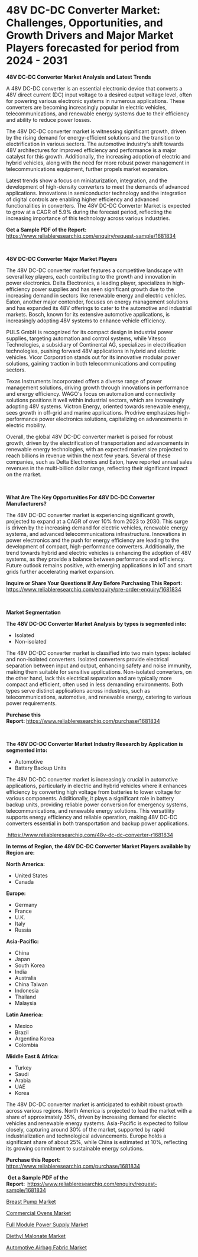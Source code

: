 <p><h1>48V DC-DC Converter Market: Challenges, Opportunities, and Growth Drivers and Major Market Players forecasted for period from 2024 - 2031</h1></p><p><strong>48V DC-DC Converter Market Analysis and Latest Trends</strong></p>
<p><p>A 48V DC-DC converter is an essential electronic device that converts a 48V direct current (DC) input voltage to a desired output voltage level, often for powering various electronic systems in numerous applications. These converters are becoming increasingly popular in electric vehicles, telecommunications, and renewable energy systems due to their efficiency and ability to reduce power losses.</p><p>The 48V DC-DC converter market is witnessing significant growth, driven by the rising demand for energy-efficient solutions and the transition to electrification in various sectors. The automotive industry's shift towards 48V architectures for improved efficiency and performance is a major catalyst for this growth. Additionally, the increasing adoption of electric and hybrid vehicles, along with the need for more robust power management in telecommunications equipment, further propels market expansion.</p><p>Latest trends show a focus on miniaturization, integration, and the development of high-density converters to meet the demands of advanced applications. Innovations in semiconductor technology and the integration of digital controls are enabling higher efficiency and advanced functionalities in converters. The 48V DC-DC Converter Market is expected to grow at a CAGR of 5.9% during the forecast period, reflecting the increasing importance of this technology across various industries.</p></p>
<p><strong>Get a Sample PDF of the Report:&nbsp;</strong> <a href="https://www.reliableresearchiq.com/enquiry/request-sample/1681834?utm_campaign=1094&utm_medium=2&utm_source=Github&utm_content=ia&utm_term=11122024&utm_id=48v-dc-dc-converter">https://www.reliableresearchiq.com/enquiry/request-sample/1681834</a></p>
<p>&nbsp;</p>
<p><strong>48V DC-DC Converter Major Market Players</strong></p>
<p><p>The 48V DC-DC converter market features a competitive landscape with several key players, each contributing to the growth and innovation in power electronics. Delta Electronics, a leading player, specializes in high-efficiency power supplies and has seen significant growth due to the increasing demand in sectors like renewable energy and electric vehicles. Eaton, another major contender, focuses on energy management solutions and has expanded its 48V offerings to cater to the automotive and industrial markets. Bosch, known for its extensive automotive applications, is increasingly adopting 48V systems to enhance vehicle efficiency.</p><p>PULS GmbH is recognized for its compact design in industrial power supplies, targeting automation and control systems, while Vitesco Technologies, a subsidiary of Continental AG, specializes in electrification technologies, pushing forward 48V applications in hybrid and electric vehicles. Vicor Corporation stands out for its innovative modular power solutions, gaining traction in both telecommunications and computing sectors.</p><p>Texas Instruments Incorporated offers a diverse range of power management solutions, driving growth through innovations in performance and energy efficiency. WAGO's focus on automation and connectivity solutions positions it well within industrial sectors, which are increasingly adopting 48V systems. Victron Energy, oriented towards renewable energy, sees growth in off-grid and marine applications. Prodrive emphasizes high-performance power electronics solutions, capitalizing on advancements in electric mobility.</p><p>Overall, the global 48V DC-DC converter market is poised for robust growth, driven by the electrification of transportation and advancements in renewable energy technologies, with an expected market size projected to reach billions in revenue within the next few years. Several of these companies, such as Delta Electronics and Eaton, have reported annual sales revenues in the multi-billion dollar range, reflecting their significant impact on the market.</p></p>
<p>&nbsp;</p>
<p><strong>What Are The Key Opportunities For 48V DC-DC Converter Manufacturers?</strong></p>
<p><p>The 48V DC-DC converter market is experiencing significant growth, projected to expand at a CAGR of over 10% from 2023 to 2030. This surge is driven by the increasing demand for electric vehicles, renewable energy systems, and advanced telecommunications infrastructure. Innovations in power electronics and the push for energy efficiency are leading to the development of compact, high-performance converters. Additionally, the trend towards hybrid and electric vehicles is enhancing the adoption of 48V systems, as they provide a balance between performance and efficiency. Future outlook remains positive, with emerging applications in IoT and smart grids further accelerating market expansion.</p></p>
<p><strong>Inquire or Share Your Questions If Any Before Purchasing This Report:</strong> <a href="https://www.reliableresearchiq.com/enquiry/pre-order-enquiry/1681834?utm_campaign=1094&utm_medium=2&utm_source=Github&utm_content=ia&utm_term=11122024&utm_id=48v-dc-dc-converter">https://www.reliableresearchiq.com/enquiry/pre-order-enquiry/1681834</a></p>
<p>&nbsp;</p>
<p><strong>Market Segmentation</strong></p>
<p><strong>The 48V DC-DC Converter Market Analysis by types is segmented into:</strong></p>
<p><ul><li>Isolated</li><li>Non-isolated</li></ul></p>
<p><p>The 48V DC-DC converter market is classified into two main types: isolated and non-isolated converters. Isolated converters provide electrical separation between input and output, enhancing safety and noise immunity, making them suitable for sensitive applications. Non-isolated converters, on the other hand, lack this electrical separation and are typically more compact and efficient, often used in less demanding environments. Both types serve distinct applications across industries, such as telecommunications, automotive, and renewable energy, catering to various power requirements.</p></p>
<p><strong>Purchase this Report:&nbsp;</strong><a href="https://www.reliableresearchiq.com/purchase/1681834?utm_campaign=1094&utm_medium=2&utm_source=Github&utm_content=ia&utm_term=11122024&utm_id=48v-dc-dc-converter">https://www.reliableresearchiq.com/purchase/1681834</a></p>
<p>&nbsp;</p>
<p><strong>The 48V DC-DC Converter Market Industry Research by Application is segmented into:</strong></p>
<p><ul><li>Automotive</li><li>Battery Backup Units</li></ul></p>
<p><p>The 48V DC-DC converter market is increasingly crucial in automotive applications, particularly in electric and hybrid vehicles where it enhances efficiency by converting high voltage from batteries to lower voltage for various components. Additionally, it plays a significant role in battery backup units, providing reliable power conversion for emergency systems, telecommunications, and renewable energy solutions. This versatility supports energy efficiency and reliable operation, making 48V DC-DC converters essential in both transportation and backup power applications.</p></p>
<p><a href="https://www.reliableresearchiq.com/48v-dc-dc-converter-r1681834?utm_campaign=1094&utm_medium=2&utm_source=Github&utm_content=ia&utm_term=11122024&utm_id=48v-dc-dc-converter">&nbsp;https://www.reliableresearchiq.com/48v-dc-dc-converter-r1681834</a></p>
<p><strong>In terms of Region, the 48V DC-DC Converter Market Players available by Region are:</strong></p>
<p>
    <p> <strong> North America: </strong>
        <ul>
            <li>United States</li>
            <li>Canada</li>
        </ul>
        </p> 
    <p> <strong> Europe: </strong>
        <ul>
            <li>Germany</li>
            <li>France</li>
            <li>U.K.</li>
            <li>Italy</li>
            <li>Russia</li>
        </ul>
        </p> 
    <p> <strong> Asia-Pacific: </strong>
        <ul>
            <li>China</li>
            <li>Japan</li>
            <li>South Korea</li>
            <li>India</li>
            <li>Australia</li>
            <li>China Taiwan</li>
            <li>Indonesia</li>
            <li>Thailand</li>
            <li>Malaysia</li>
        </ul>
        </p> 
    <p> <strong> Latin America: </strong>
        <ul>
            <li>Mexico</li>
            <li>Brazil</li>
            <li>Argentina Korea</li>
            <li>Colombia</li>
        </ul>
        </p> 
    <p> <strong> Middle East & Africa: </strong>
        <ul>
            <li>Turkey</li>
            <li>Saudi</li>
            <li>Arabia</li>
            <li>UAE</li>
            <li>Korea</li>
        </ul>
    </p>
    </p>
<p><p>The 48V DC-DC converter market is anticipated to exhibit robust growth across various regions. North America is projected to lead the market with a share of approximately 35%, driven by increasing demand for electric vehicles and renewable energy systems. Asia-Pacific is expected to follow closely, capturing around 30% of the market, supported by rapid industrialization and technological advancements. Europe holds a significant share of about 25%, while China is estimated at 10%, reflecting its growing commitment to sustainable energy solutions.</p></p>
<p><strong>Purchase this Report: </strong><a href="https://www.reliableresearchiq.com/purchase/1681834?utm_campaign=1094&utm_medium=2&utm_source=Github&utm_content=ia&utm_term=11122024&utm_id=48v-dc-dc-converter">https://www.reliableresearchiq.com/purchase/1681834</a></p>
<p>&nbsp;<strong>Get a Sample PDF of the Report:&nbsp;&nbsp;</strong><a href="https://www.reliableresearchiq.com/enquiry/request-sample/1681834?utm_campaign=1094&utm_medium=2&utm_source=Github&utm_content=ia&utm_term=11122024&utm_id=48v-dc-dc-converter">https://www.reliableresearchiq.com/enquiry/request-sample/1681834</a></p>
<p><strong></strong></p>
<p><p><a href="https://www.linkedin.com/pulse/p-factrackr-ho6he?utm_campaign=1094&utm_medium=2&utm_source=Github&utm_content=ia&utm_term=11122024&utm_id=48v-dc-dc-converter">Breast Pump Market</a></p><p><a href="https://www.linkedin.com/pulse/c-hannibex-sqmmf?utm_campaign=1094&utm_medium=2&utm_source=Github&utm_content=ia&utm_term=11122024&utm_id=48v-dc-dc-converter">Commercial Ovens Market</a></p><p><a href="https://github.com/macihodgin198888/Market-Research-Report-List-1/blob/main/full-module-power-supply-market.md?utm_campaign=1094&utm_medium=2&utm_source=Github&utm_content=ia&utm_term=11122024&utm_id=48v-dc-dc-converter">Full Module Power Supply Market</a></p><p><a href="https://www.linkedin.com/pulse/regional-development-deployment-revenue-growth-diethyl-malonate-iznjf?utm_campaign=1094&utm_medium=2&utm_source=Github&utm_content=ia&utm_term=11122024&utm_id=48v-dc-dc-converter">Diethyl Malonate Market</a></p><p><a href="https://www.linkedin.com/pulse/p-factrackr-ho6he?utm_campaign=1094&utm_medium=2&utm_source=Github&utm_content=ia&utm_term=11122024&utm_id=48v-dc-dc-converter">Automotive Airbag Fabric Market</a></p></p>